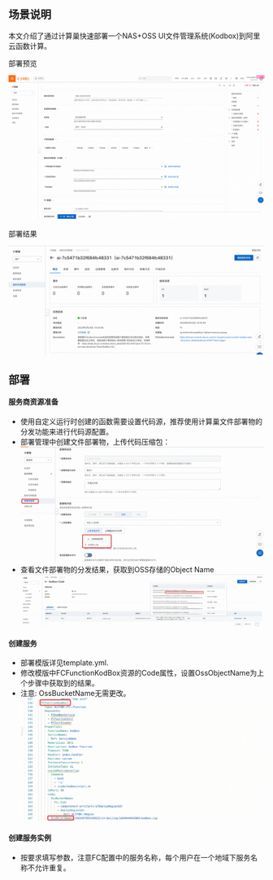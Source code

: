 ## 场景说明
本文介绍了通过计算巢快速部署一个NAS+OSS UI文件管理系统(Kodbox)到阿里云函数计算。

部署预览

![deploy.png](deploy.png)

部署结果

![result.png](result.png)

## 部署

#### 服务商资源准备
* 使用自定义运行时创建的函数需要设置代码源，推荐使用计算巢文件部署物的分发功能来进行代码源配置。
* 部署管理中创建文件部署物，上传代码压缩包：
![artifact1.png](artifact1.png)
* 查看文件部署物的分发结果，获取到OSS存储的Object Name
![artifact2.png](artifact2.png)


#### 创建服务
* 部署模版详见template.yml.
* 修改模版中FCFunctionKodBox资源的Code属性，设置OssObjectName为上个步骤中获取到的结果。 
* 注意: OssBucketName无需更改。
![img.png](img.png)

#### 创建服务实例
* 按要求填写参数，注意FC配置中的服务名称，每个用户在一个地域下服务名称不允许重复。

